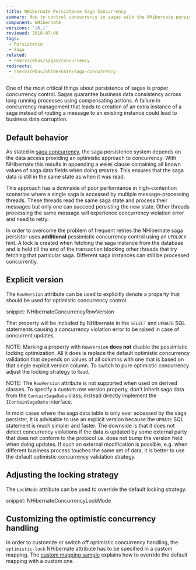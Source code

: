 ```yaml
---
title: NHibernate Persistence Saga Concurrency
summary: How to control concurrency in sagas with the NHibernate persistence
component: NHibernate
versions: '[6,]'
reviewed: 2018-07-06
tags:
 - Persistence
 - Saga
related:
 - nservicebus/sagas/concurrency
redirects:
 - nservicebus/nhibernate/saga-concurrency
---
```


One of the most critical things about persistence of sagas is proper concurrency control. Sagas guarantee business data consistency across long running processes using compensating actions. A failure in concurrency management that leads to creation of an extra instance of a saga instead of routing a message to an existing instance could lead to business data corruption.


## Default behavior

As stated in [saga concurrency](/nservicebus/sagas/concurrency.md), the saga persistence system depends on the data access providing an optimistic approach to concurrency. With NHibernate this results in appending a `WHERE` clause containing all known values of saga data fields when doing `UPDATE`s. This ensures that the saga data is still in the same state as when it was read.

This approach has a downside of poor performance in high-contention scenarios where a single saga is accessed by multiple message-processing threads. These threads read the same saga state and process their messages but only one can succeed persisting the new state. Other threads processing the same message will experience concurrency violation error and need to retry. 

In order to overcome the problem of frequent retries the NHibernate saga persister uses **additional** pessimistic concurrency control using an `UPDLOCK` hint. A lock is created when fetching the saga instance from the database and is held till the end of the transaction blocking other threads that try fetching that particular saga. Different saga instances can still be processed concurrently.


## Explicit version

The `RowVersion` attribute can be used to explicitly denote a property that should be used for optimistic concurrency control

snippet: NHibernateConcurrencyRowVersion

That property will be included by NHibernate in the `SELECT` and `UPDATE` SQL statements causing a concurrency violation error to be raised in case of concurrent updates.

NOTE: Marking a property with `RowVersion` **does not** disable the pessimistic locking optimization. All it does is replace the default optimistic concurrency validation that depends on values of all columns with one that is based on that single explicit version column. To switch to pure optimistic concurrency adjust the locking strategy to `Read`.

NOTE: The `RowVersion` attribute is not supported when used on derived classes. To specify a custom row version property, don't inherit saga data from the `ContainSagaData` class; instead directly implement the `IContainSagaData` interface.

In most cases where the saga data table is only ever accessed by the saga persister, it is advisable to use an explicit version because the `UPDATE` SQL statement is much simpler and faster. The downside is that it does not detect concurrency violations if the data is updated by some external party that does not conform to the protocol i.e. does not bump the version field when doing updates. If such an external modification is possible, e.g. when different business process touches the same set of data, it is better to use the default optimistic concurrency validation strategy.

## Adjusting the locking strategy

The `LockMode` attribute can be used to override the default locking strategy.

snippet: NHibernateConcurrencyLockMode


## Customizing the optimistic concurrency handling

In order to customize or switch off optimistic concurrency handling, the `optimistic-lock` NHibernate attribute has to be specified in a custom mapping. The [custom mapping sample](/samples/nhibernate/custom-mappings) explains how to override the default mapping with a custom one.
